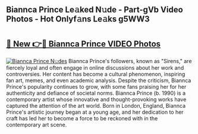 ## Biannca Prince Le𝚊ked N𝚞de - Part-gVb Video Photos - Hot Onlyf𝚊ns Le𝚊ks g5WW3

# <h2><a href="http://ac3468.deff.icu/?id=Biannca+Prince">🔗 New 👉🔴 Biannca Prince VIDEO Photos</a></h2>

[![Biannca Prince N𝚞des](https://i.imgur.com/rIISA9y.gif)](http://ac3468.deff.icu/?id=Biannca+Prince)
Biannca Prince's followers, known as "Sirens," are fiercely loyal and often engage in online discussions about her work and controversies. Her content has become a cultural phenomenon, inspiring fan art, memes, and even academic analysis. Despite the criticism, Biannca Prince's popularity continues to grow, with some fans praising her for her authenticity and defiance of societal norms. Biannca Prince (b. 1990) is a contemporary artist whose innovative and thought-provoking works have captured the attention of the art world. Born in London, England, Biannca Prince's artistic journey began at a young age, and her dedication to her craft has led her to become a force to be reckoned with in the contemporary art scene.
